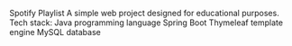 Spotify Playlist
A simple web project designed for educational purposes.
Tech stack:
Java programming language
Spring Boot
Thymeleaf template engine
MySQL database
